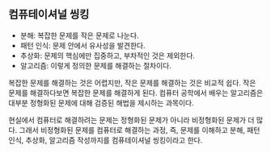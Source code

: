 ## 컴퓨테이셔널 씽킹

- 분해: 복잡한 문제를 작은 문제로 나눈다.
- 패턴 인식: 문제 안에서 유사성을 발견한다.
- 추상화: 문제의 핵심에만 집중하고, 부차적인 것은 제외한다.
- 알고리즘: 이렇게 정의한 문제를 해결하는 절차이다.

복잡한 문제를 해결하는 것은 어렵지만, 작은 문제를 해결하는 것은 비교적 쉽다. 작은 문제를 해결하다보면 복잡한 문제를 해결하게 된다. 
컴퓨터 공학에서 배우는 알고리즘은 대부분 정형화된 문제에 대해 검증된 해법을 제시하는 과목이다.

현실에서 컴퓨터로 해결하려는 문제는 정형화된 문제가 아니라 비정형화된 문제가 더 많다. 그래서 비정형화된 문제를 컴퓨터로 해결하는 과정, 
즉, 문제를 이해하고 분해, 패턴 인식, 추상화, 알고리즘 작성까지를 컴퓨테이셔널 씽킹이라고 한다.


